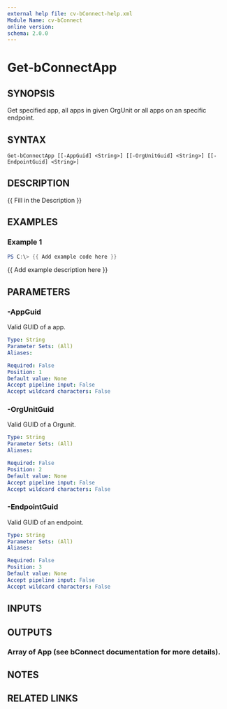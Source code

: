 ```yaml
---
external help file: cv-bConnect-help.xml
Module Name: cv-bConnect
online version:
schema: 2.0.0
---
```


# Get-bConnectApp

## SYNOPSIS
Get specified app, all apps in given OrgUnit or all apps on an specific endpoint.

## SYNTAX

```
Get-bConnectApp [[-AppGuid] <String>] [[-OrgUnitGuid] <String>] [[-EndpointGuid] <String>]
```

## DESCRIPTION
{{ Fill in the Description }}

## EXAMPLES

### Example 1
```powershell
PS C:\> {{ Add example code here }}
```

{{ Add example description here }}

## PARAMETERS

### -AppGuid
Valid GUID of a app.

```yaml
Type: String
Parameter Sets: (All)
Aliases:

Required: False
Position: 1
Default value: None
Accept pipeline input: False
Accept wildcard characters: False
```

### -OrgUnitGuid
Valid GUID of a Orgunit.

```yaml
Type: String
Parameter Sets: (All)
Aliases:

Required: False
Position: 2
Default value: None
Accept pipeline input: False
Accept wildcard characters: False
```

### -EndpointGuid
Valid GUID of an endpoint.

```yaml
Type: String
Parameter Sets: (All)
Aliases:

Required: False
Position: 3
Default value: None
Accept pipeline input: False
Accept wildcard characters: False
```

## INPUTS

## OUTPUTS

### Array of App (see bConnect documentation for more details).
## NOTES

## RELATED LINKS
